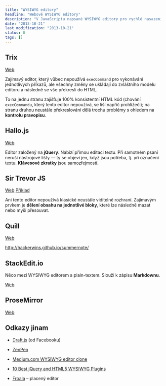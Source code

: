 ```yaml
---
title: "WYSIWYG editory"
headline: "Webové WYSIWYG editory"
description: "V JavaScriptu napsané WYSIWYG editory pro rychlé nasazení na webu."
date: "2013-10-21"
last_modification: "2013-10-21"
status: 0
tags: []
---
```


## Trix

[Web](http://trix-editor.org/)

Zajímavý editor, který vůbec nepoužívá `execCommand` pro vykonávání jednotlivých příkazů, ale všechny změny se ukládají do zvláštního modelu editoru a následně se vše překreslí do HTML.

To na jednu stranu zajišťuje 100% konsistentní HTML kód (chování `execCommandu`, který tento editor nepoužívá, se liší napříč prohlížeči); na stranu druhou neustále překreslování dělá trochu problémy s ohledem na **kontrolu pravopisu**.

## Hallo.js

[Web](http://hallojs.org/)

Editor založený na **jQuery**. Nabízí přímou editaci textu. Při samotném psaní neruší nástrojové lišty — ty se objeví jen, když jsou potřeba, tj. při označení textu. **Klávesové zkratky** jsou samozřejmostí.

## Sir Trevor JS

[Web](http://madebymany.github.io/sir-trevor-js/) [Příklad](http://madebymany.github.io/sir-trevor-js/example.html)

Ani tento editor nepoužívá klasické neustále viditelné rozhraní. Zajímavým prvkem je **dělení obsahu na jednotlivé bloky**, které lze následně mazat nebo myší přesouvat.

## Quill

[Web](http://quilljs.com)

http://hackerwins.github.io/summernote/

## StackEdit.io

Něco mezi WYSIWYG editorem a plain-textem. Slouží k zápisu **Markdownu**.

[Web](https://stackedit.io)

## ProseMirror

[Web](http://prosemirror.net/)

## Odkazy jinam

  - [Draft.js](https://facebook.github.io/draft-js/) (od Facebooku)

  - [ZenPen](https://github.com/tholman/zenpen)

  - [Medium.com WYSIWYG editor clone](https://github.com/yabwe/medium-editor)

  - [10 Best jQuery and HTML5 WYSIWYG Plugins](http://www.sitepoint.com/10-best-html-wysiwyg-plugins/)

  - [Froala](https://froala.com) – placený editor